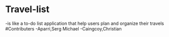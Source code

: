 # Travel-list
-is like a to-do list application that help users plan and organize their travels
#Contributers
-Aparri,Serg Michael
-Caingcoy,Christian
